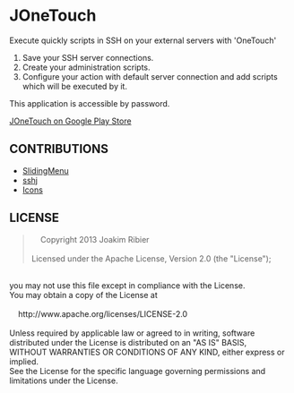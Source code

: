 JOneTouch
=========

Execute quickly scripts in SSH on your external servers with  'OneTouch'

1. Save your SSH server connections.
2. Create your administration scripts.
3. Configure your action with default server connection and add scripts which will be executed by it.

This application is accessible by password.

[JOneTouch on Google Play Store](https://play.google.com/store/apps/details?id=fr.rjoakim.android.jonetouch)

CONTRIBUTIONS
-------------

* [SlidingMenu](https://github.com/jfeinstein10/SlidingMenu)
* [sshj](https://github.com/shikhar/sshj)
* [Icons](http://iconmonstr.com/)

LICENSE
-------
> &nbsp;&nbsp;&nbsp;&nbsp;Copyright 2013 Joakim Ribier
<br /><br />
Licensed under the Apache License, Version 2.0 (the "License");
<br />
you may not use this file except in compliance with the License.
<br />
You may obtain a copy of the License at
<br /><br /> 
&nbsp;&nbsp;&nbsp;&nbsp;http://www.apache.org/licenses/LICENSE-2.0
<br /><br />
Unless required by applicable law or agreed to in writing, software
<br />distributed under the License is distributed on an "AS IS" BASIS,
<br />WITHOUT WARRANTIES OR CONDITIONS OF ANY KIND, either express or implied.
<br />See the License for the specific language governing permissions and
<br />limitations under the License.

